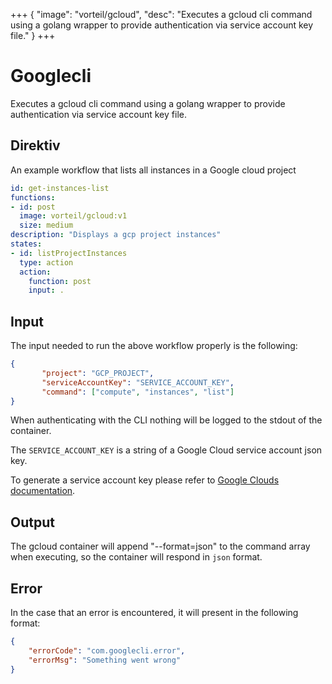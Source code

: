 +++
{
  "image": "vorteil/gcloud",
  "desc": "Executes a gcloud cli command using a golang wrapper to provide authentication via service account key file."
}
+++


# Googlecli

Executes a gcloud cli command using a golang wrapper to provide authentication via service account key file.

## Direktiv

An example workflow that lists all instances in a Google cloud project

```yaml
id: get-instances-list
functions:
- id: post
  image: vorteil/gcloud:v1
  size: medium
description: "Displays a gcp project instances"
states:
- id: listProjectInstances
  type: action
  action:
    function: post
    input: .
```

## Input

The input needed to run the above workflow properly is the following:

```json
{
       "project": "GCP_PROJECT",
       "serviceAccountKey": "SERVICE_ACCOUNT_KEY",
       "command": ["compute", "instances", "list"]
}
```

When authenticating with the CLI nothing will be logged to the stdout of the container.

The `SERVICE_ACCOUNT_KEY` is a string of a Google Cloud service account json key.

To generate a service account key please refer to [Google Clouds documentation](https://cloud.google.com/iam/docs/creating-managing-service-account-keys).

## Output

The gcloud container will append "--format=json" to the command array when executing, so the container will respond in `json` format.


## Error 

In the case that an error is encountered, it will present in the following format:

```json
{
    "errorCode": "com.googlecli.error",
    "errorMsg": "Something went wrong"
}
```